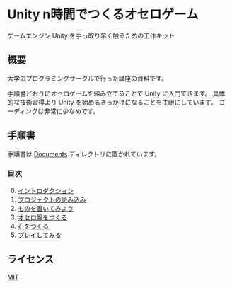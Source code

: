 # Unity n時間でつくるオセロゲーム

ゲームエンジン Unity を手っ取り早く触るための工作キット

## 概要

大学のプログラミングサークルで行った講座の資料です。

手順書どおりにオセロゲームを組み立てることで Unity に入門できます。
具体的な技術習得より Unity を始めるきっかけになることを主眼にしています。
コーディングは非常に少なめです。

## 手順書

手順書は [Documents](./Documents/) ディレクトリに置かれています。

### 目次

0. [イントロダクション](./Documents/0-イントロダクション.md)
1. [プロジェクトの読み込み](./Documents/1-プロジェクトの読み込み.md)
2. [ものを置いてみよう](./Documents/2-ものを置いてみよう.md)
3. [オセロ盤をつくる](./Documents/3-オセロ盤をつくる.md)
4. [石をつくる](./Documents/4-石をつくる.md)
5. [プレイしてみる](./Documents/5-プレイしてみる.md)

## ライセンス

[MIT](./LICENSE)
